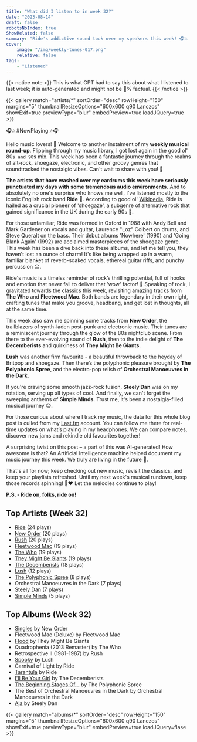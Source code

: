 ```yaml
---
title: "What did I listen to in week 32?"
date: "2023-08-14"
draft: false
robotsNoIndex: true
ShowRelated: false
summary: "Ride's addictive sound took over my speakers this week! 🎧💥 LastFM data reveals their unique style, shaping my soundtrack and altering my rhythm."
cover:
    image: "/img/weekly-tunes-017.png"
    relative: false
tags:
    - "Listened"
---
```


{{< notice note >}}
This is what GPT had to say this about what I listened to last week; it is auto-generated and might not be 💯% factual.
{{< /notice >}}

{{< gallery match="artists/*" sortOrder="desc" rowHeight="150" margins="5" thumbnailResizeOptions="600x600 q90 Lanczos" showExif=true previewType="blur" embedPreview=true loadJQuery=true >}}

🎧🎶 #NowPlaying 🎶🎧

Hello music lovers! 👋 Welcome to another instalment of my **weekly musical round-up**. Flipping through my music library, I got lost again in the good ol' 80`s and 90`s mix. This week has been a fantastic journey through the realms of alt-rock, shoegaze, electronic, and other groovy genres that soundtracked the nostalgic vibes. Can't wait to share with you! 🚀 

**The artists that have washed over my eardrums this week have seriously punctuated my days with some tremendous audio environments.** And to absolutely no one's surprise who knows me well, I've listened mostly to the iconic English rock band **Ride** 🤟. According to good ol' [Wikipedia](https://en.wikipedia.org/wiki/Ride_(band)), Ride is hailed as a crucial pioneer of 'shoegaze', a subgenre of alternative rock that gained significance in the UK during the early 90s 🎸.

For those unfamiliar, Ride was formed in Oxford in 1988 with Andy Bell and Mark Gardener on vocals and guitar, Laurence "Loz" Colbert on drums, and Steve Queralt on the bass. Their debut albums 'Nowhere' (1990) and 'Going Blank Again' (1992) are acclaimed masterpieces of the shoegaze genre. This week has been a dive back into these albums, and let me tell you, they haven't lost an ounce of charm! It's like being wrapped up in a warm, familiar blanket of reverb-soaked vocals, ethereal guitar riffs, and punchy percussion 😌.

Ride's music is a timelss reminder of rock’s thrilling potential, full of hooks and emotion that never fail to deliver that 'wow' factor! 🙌 Speaking of rock, I gravitated towards the classics this week, revisiting amazing tracks from **The Who** and **Fleetwood Mac**. Both bands are legendary in their own right, crafting tunes that make you groove, headbang, and get lost in thoughts, all at the same time.

This week also saw me spinning some tracks from **New Order**, the trailblazers of synth-laden post-punk and electronic music. Their tunes are a reminiscent journey through the glow of the 80s nightclub scene. From there to the ever-evolving sound of **Rush**, then to the indie delight of **The Decemberists** and quirkiness of **They Might Be Giants**.

**Lush** was another firm favourite - a beautiful throwback to the heyday of Britpop and shoegaze. Then there’s the polyphonic pleasure brought by **The Polyphonic Spree**, and the electro-pop relish of **Orchestral Manoeuvres in the Dark.**

If you're craving some smooth jazz-rock fusion, **Steely Dan** was on my rotation, serving up all types of cool. And finally, we can't forget the sweeping anthems of **Simple Minds**. Trust me, it's been a nostalgia-filled musical journey 😊.

For those curious about where I track my music, the data for this whole blog post is culled from my [Last.fm](https://www.last.fm/user/RussMckendrick) account. You can follow me there for real-time updates on what’s playing in my headphones. We can compare notes, discover new jams and rekindle old favourites together!

A surprising twist on this post – a part of this was AI-generated! How awesome is that? An Artificial Intelligence machine helped document my music journey this week. We truly are living in the future 🤖.

That's all for now; keep checking out new music, revisit the classics, and keep your playlists refreshed. Until my next week's musical rundown, keep those records spinning! 🎵❤️ Let the melodies continue to play!

**P.S. - Ride on, folks, ride on!**

## Top Artists (Week 32)

- [Ride](https://www.mckendrick.rocks/artist/ride/) (24 plays)
- [New Order](https://www.mckendrick.rocks/artist/new-order/) (20 plays)
- [Rush](https://www.mckendrick.rocks/artist/rush/) (20 plays)
- [Fleetwood Mac](https://www.mckendrick.rocks/artist/fleetwood-mac/) (19 plays)
- [The Who](https://www.mckendrick.rocks/artist/the-who/) (19 plays)
- [They Might Be Giants](https://www.mckendrick.rocks/artist/they-might-be-giants/) (19 plays)
- [The Decemberists](https://www.mckendrick.rocks/artist/the-decemberists/) (18 plays)
- [Lush](https://www.mckendrick.rocks/artist/lush/) (12 plays)
- [The Polyphonic Spree](https://www.mckendrick.rocks/artist/the-polyphonic-spree/) (8 plays)
- Orchestral Manoeuvres in the Dark (7 plays)
- [Steely Dan](https://www.mckendrick.rocks/artist/steely-dan/) (7 plays)
- [Simple Minds](https://www.mckendrick.rocks/artist/simple-minds/) (5 plays)


## Top Albums (Week 32)

- [Singles](https://www.mckendrick.rocks/albums/singles-9017905/) by New Order
- Fleetwood Mac (Deluxe) by Fleetwood Mac
- [Flood](https://www.mckendrick.rocks/albums/flood-1593562/) by They Might Be Giants
- Quadrophenia (2013 Remaster) by The Who
- Retrospective II (1981-1987) by Rush
- [Spooky](https://www.mckendrick.rocks/albums/spooky-27919932/) by Lush
- Carnival of Light by Ride
- [Tarantula](https://www.mckendrick.rocks/albums/tarantula-27861876/) by Ride
- [I'll Be Your Girl](https://www.mckendrick.rocks/albums/i-ll-be-your-girl-11709250/) by The Decemberists
- [The Beginning Stages Of...](https://www.mckendrick.rocks/albums/the-beginning-stages-of-890127/) by The Polyphonic Spree
- The Best of Orchestral Manoeuvres in the Dark by Orchestral Manoeuvres in the Dark
- [Aja](https://www.mckendrick.rocks/albums/aja-2884821/) by Steely Dan


{{< gallery match="albums/*" sortOrder="desc" rowHeight="150" margins="5" thumbnailResizeOptions="600x600 q90 Lanczos" showExif=true previewType="blur" embedPreview=true loadJQuery=flase >}}